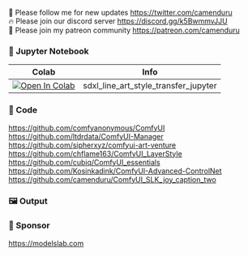 🐣 Please follow me for new updates https://twitter.com/camenduru <br />
🔥 Please join our discord server https://discord.gg/k5BwmmvJJU <br />
🥳 Please join my patreon community https://patreon.com/camenduru <br />

### 🍊 Jupyter Notebook

| Colab | Info
| --- | --- |
[![Open In Colab](https://colab.research.google.com/assets/colab-badge.svg)](https://colab.research.google.com/github/camenduru/sdxl-line-art-style-transfer-jupyter/blob/main/sdxl_line_art_style_transfer_jupyter.ipynb) | sdxl_line_art_style_transfer_jupyter

### 🧬 Code
https://github.com/comfyanonymous/ComfyUI <br />
https://github.com/ltdrdata/ComfyUI-Manager <br />
https://github.com/sipherxyz/comfyui-art-venture <br />
https://github.com/chflame163/ComfyUI_LayerStyle <br />
https://github.com/cubiq/ComfyUI_essentials <br />
https://github.com/Kosinkadink/ComfyUI-Advanced-ControlNet <br />
https://github.com/camenduru/ComfyUI_SLK_joy_caption_two <br />

### 🖼 Output

### 🏢 Sponsor
https://modelslab.com
